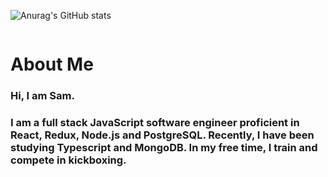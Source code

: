 <!-- ![Top Langs](https://github-readme-stats.vercel.app/api/top-langs/?username=samsumiya&hide=html&layout=compact)
 -->

![Anurag's GitHub stats](https://github-readme-stats.vercel.app/api?username=samsumiya&show_icons=true&theme=dracula)

<img src="" alt='' >

<h1>About Me</h1>  
<h3>Hi, I am Sam.</h3>
<h3>I am a full stack JavaScript software engineer proficient in React, Redux, Node.js and PostgreSQL. Recently, I have been studying Typescript and MongoDB. In my free time, I train and compete in kickboxing. </h3>

